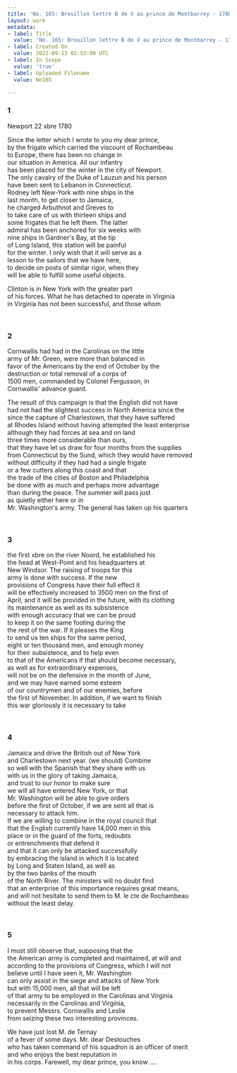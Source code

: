 ```yaml
---
title: 'No. 165: Brouillon lettre B de V au prince de Montbarrey - 1780/10/22'
layout: work
metadata:
- label: Title
  value: 'No. 165: Brouillon lettre B de V au prince de Montbarrey - 1780/10/22'
- label: Created On
  value: 2022-09-13 02:53:00 UTC
- label: In Scope
  value: 'true'
- label: Uploaded Filename
  value: No165

---
```

<div class="pages">
<div id="translation-32547691">
<h3>1</h3>
<div class="page-content">
<p>Newport 22 xbre 1780</p>
<p>Since the letter which I wrote to you my dear prince,<br/>
by the frigate which carried the viscount of Rochambeau<br/>
to Europe, there has been no change in <br/>
our situation in America. All our infantry<br/>
has been placed for the winter in the city of Newport.<br/>
The only cavalry of the Duke of Lauzun and his person<br/>
have been sent to Lebanon in Connecticut.<br/>
Rodney left New-York with nine ships in the<br/>
last month, to get closer to Jamaica, <br/>
he charged Arbuthnot and Greves to<br/>
to take care of us with thirteen ships and<br/>
some frigates that he left them. The latter<br/>
admiral has been anchored for six weeks with<br/>
nine ships in Gardner's Bay, at the tip <br/>
of Long Island, this station will be painful<br/>
for the winter. I only wish that it will serve as a <br/>
lesson to the sailors that we have here, <br/>
to decide on posts of similar rigor, when they <br/>
will be able to fulfill some useful objects.</p>
<p>Clinton is in New York with the greater part <br/>
of his forces. What he has detached to operate in Virginia<br/>
in Virginia has not been successful, and those whom</p>
</div>
</div>
<br />
<div id="translation-32547692">
<h3>2</h3>
<div class="page-content">
<p>Cornwallis had had in the Carolinas on the little<br/>
army of Mr. Green, were more than balanced in<br/>
favor of the Americans by the end of October by the <br/>
destruction or total removal of a corps of<br/>
1500 men, commanded by Colonel Fergusson, in <br/>
Cornwallis' advance guard.</p>
<p>The result of this campaign is that the English did not have<br/>
had not had the slightest success in North America since the<br/>
since the capture of Charlestown, that they have suffered <br/>
at Rhodes Island without having attempted the least enterprise<br/>
although they had forces at sea and on land <br/>
three times more considerable than ours, <br/>
that they have let us draw for four months from the supplies<br/>
from Connecticut by the Sund, which they would have removed<br/>
without difficulty if they had had a single frigate<br/>
or a few cutters along this coast and that<br/>
the trade of the cities of Boston and Philadelphia<br/>
be done with as much and perhaps more advantage<br/>
than during the peace. The summer will pass just <br/>
as quietly either here or in <br/>
Mr. Washington's army. The general has taken up his quarters</p>
</div>
</div>
<br />
<div id="translation-32547693">
<h3>3</h3>
<div class="page-content">
<p>the first xbre on the river Noord, he established his <br/>
the head at West-Point and his headquarters at <br/>
New Windsor. The raising of troops for this <br/>
army is done with success. If the new <br/>
provisions of Congress have their full effect it <br/>
will be effectively increased to 3500 men on the first of<br/>
April, and it will be provided in the future, with its clothing <br/>
its maintenance as well as its subsistence <br/>
with enough accuracy that we can be proud <br/>
to keep it on the same footing during the <br/>
the rest of the war. If it pleases the King <br/>
to send us ten ships for the same period, <br/>
eight or ten thousand men, and enough money <br/>
for their subsistence, and to help even <br/>
to that of the Americans if that should become necessary, <br/>
as well as for extraordinary expenses, <br/>
will not be on the defensive in the month of June,<br/>
and we may have earned some esteem <br/>
of our countrymen and of our enemies, before <br/>
the first of November. In addition, if we want to finish <br/>
this war gloriously it is necessary to take </p>
</div>
</div>
<br />
<div id="translation-32547694">
<h3>4</h3>
<div class="page-content">
<p>Jamaica and drive the British out of New York <br/>
and Charlestown next year. (we should) Combine <br/>
so well with the Spanish that they share with us <br/>
with us in the glory of taking Jamaica, <br/>
and trust to our honor to make sure <br/>
we will all have entered New York, or that <br/>
Mr. Washington will be able to give orders <br/>
before the first of October, if we are sent all that is <br/>
necessary to attack him. <br/>
If we are willing to combine in the royal council that <br/>
that the English currently have 14,000 men in this <br/>
place or in the guard of the forts, redoubts <br/>
or entrenchments that defend it<br/>
and that it can only be attacked successfully <br/>
by embracing the island in which it is located <br/>
by Long and Staten Island, as well as <br/>
by the two banks of the mouth <br/>
of the North River. The ministers will no doubt find <br/>
that an enterprise of this importance requires  great means, <br/>
and will not hesitate to send them to M. le cte de Rochambeau <br/>
without the least delay.<br/>
</p>
</div>
</div>
<br />
<div id="translation-32547695">
<h3>5</h3>
<div class="page-content">
<p>I must still observe that, supposing that the <br/>
the American army is completed and maintained, at will and <br/>
according to the provisions of Congress, which I will not <br/>
believe until I have seen it, Mr. Washington <br/>
can only assist in the siege and attacks of New York <br/>
but with 15,000 men, all that will be left <br/>
of that army to be employed in the Carolinas and Virginia <br/>
necessarily in the Carolinas and Virginia, <br/>
to prevent Messrs. Cornwallis and Leslie <br/>
from seizing these two interesting provinces.</p>
<p>We have just lost M. de Ternay <br/>
of a fever of some days. Mr. dear Destouches<br/>
who has taken command of his squadron is an officer of merit <br/>
and who enjoys the best reputation in <br/>
in his corps. Farewell, my dear prince, you know .... <br/>
</p>
</div>
</div>
<br />
</div>